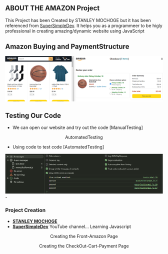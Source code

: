 ## ABOUT THE AMAZON Project
This Project has been Created by STANLEY MOCHOGE but it has been referenced from [SuperSimpleDev](https://www.youtube.com/watch?v=EerdGm-ehJQ&t=36643s). It helps you as a programmeer to be higly professional in creating amazing/dynamic website using JavaScript
## Amazon Buying and PaymentStructure
<img class="amazon-Js-Payment-System" src="./images/README/Front and PaymentStructure.png" alt="AmazonSystem-Buying && PaymentStructure">

## Testing Our Code
- We can open our website and try out the code [ManualTesting]
<p align="center"> AutomatedTesting </p>

- Using code to test code [AutomatedTesting] 
<img class="amazon-Js-automated-Teststing" src="./images/Testing/Manual And Automated Testing.png" alt="manual/Automated-Testing">
-

### Project Creation
- **[STANLEY MOCHOGE](https://supersimple.dev/)**
- **[SuperSimpleDev](https://www.youtube.com/watch?v=EerdGm-ehJQ&t=36643s)** YouTube channel... Learning Javascript

<p align="center">Creating the Front-Amazon Page</p>
<p align="center">Creating the CheckOut-Cart-Payment Page</p>
